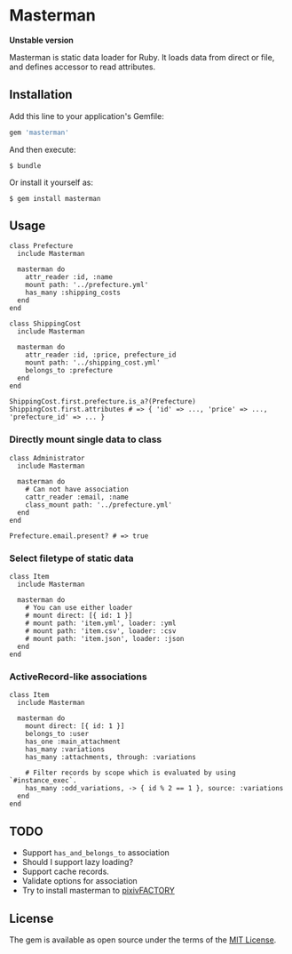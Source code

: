 # Masterman

**Unstable version**

Masterman is static data loader for Ruby.
It loads data from direct or file, and defines accessor to read attributes.

## Installation

Add this line to your application's Gemfile:

```ruby
gem 'masterman'
```

And then execute:

    $ bundle

Or install it yourself as:

    $ gem install masterman

## Usage

```
class Prefecture
  include Masterman

  masterman do 
    attr_reader :id, :name
    mount path: '../prefecture.yml'
    has_many :shipping_costs
  end
end

class ShippingCost
  include Masterman

  masterman do 
    attr_reader :id, :price, prefecture_id
    mount path: '../shipping_cost.yml'
    belongs_to :prefecture
  end
end

ShippingCost.first.prefecture.is_a?(Prefecture)
ShippingCost.first.attributes # => { 'id' => ..., 'price' => ..., 'prefecture_id' => ... }
```

### Directly mount single data to class

```
class Administrator
  include Masterman

  masterman do 
    # Can not have association
    cattr_reader :email, :name
    class_mount path: '../prefecture.yml'
  end
end

Prefecture.email.present? # => true
```

### Select filetype of static data 

```
class Item
  include Masterman

  masterman do
    # You can use either loader
    # mount direct: [{ id: 1 }]
    # mount path: 'item.yml', loader: :yml
    # mount path: 'item.csv', loader: :csv
    # mount path: 'item.json', loader: :json
  end
end
```

### ActiveRecord-like associations

```
class Item
  include Masterman

  masterman do
    mount direct: [{ id: 1 }]
    belongs_to :user
    has_one :main_attachment
    has_many :variations
    has_many :attachments, through: :variations

    # Filter records by scope which is evaluated by using `#instance_exec`.
    has_many :odd_variations, -> { id % 2 == 1 }, source: :variations
  end
end
```

## TODO

- Support `has_and_belongs_to` association
- Should I support lazy loading?
- Support cache records.
- Validate options for association
- Try to install masterman to [pixivFACTORY](factory.pixiv.net)

## License

The gem is available as open source under the terms of the [MIT License](http://opensource.org/licenses/MIT).
